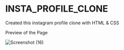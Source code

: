 # INSTA_PROFILE_CLONE

Created this instagram profile clone with HTML & CSS

Preview of the Page

![Screenshot (16)](https://user-images.githubusercontent.com/127415824/230754370-e649ee04-b6aa-4382-981c-b16fb11d43ad.png)
